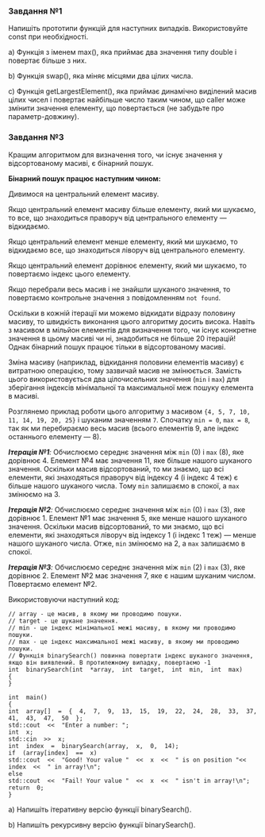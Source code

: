
### Завдання №1

Напишіть прототипи функцій для наступних випадків. Використовуйте const при необхідності.

a) Функція з іменем max(), яка приймає два значення типу double і повертає більше з них.

b) Функція swap(), яка міняє місцями два цілих числа.

c) Функція getLargestElement(), яка приймає динамічно виділений масив цілих чисел і повертає найбільше число таким чином, що caller може змінити значення елементу, що повертається (не забудьте про параметр-довжину).

### Завдання №3

Кращим алгоритмом для визначення того, чи існує значення у відсортованому масиві, є бінарний пошук.

**Бінарний пошук працює наступним чином:**

Дивимося на центральний елемент масиву.

Якщо центральний елемент масиву більше елементу, який ми шукаємо, то все, що знаходиться праворуч від центрального елементу — відкидаємо.

Якщо центральний елемент менше елементу, який ми шукаємо, то відкидаємо все, що знаходиться ліворуч від центрального елементу.

Якщо центральний елемент дорівнює елементу, який ми шукаємо, то повертаємо індекс цього елементу.

Якщо перебрали весь масив і не знайшли шуканого значення, то повертаємо контрольне значення з повідомленням  `not found`.

Оскільки в кожній ітерації ми можемо відкидати відразу половину масиву, то швидкість виконання цього алгоритму досить висока. Навіть з масивом в мільйон елементів для визначення того, чи існує конкретне значення в цьому масиві чи ні, знадобиться не більше 20 ітерацій! Однак бінарний пошук працює тільки в відсортованому масиві.

Зміна масиву (наприклад, відкидання половини елементів масиву) є витратною операцією, тому зазвичай масив не змінюється. Замість цього використовується два цілочисельних значення (`min`  і `max`) для зберігання індексів мінімальної та максимальної меж пошуку елемента в масиві.

Розглянемо приклад роботи цього алгоритму з масивом  `{4, 5, 7, 10, 11, 14, 19, 20, 25}`  і шуканим значенням  `7`. Спочатку  `min = 0`,  `max = 8`, так як ми перебираємо весь масив (всього елементів 9, але індекс останнього елементу — 8).

_**Ітерація №1**:_  Обчислюємо середнє значення між  `min`  (0) і  `max`  (8), яке дорівнює 4. Елемент №4 має значення 11, яке більше нашого шуканого значення. Оскільки масив відсортований, то ми знаємо, що всі елементи, які знаходяться праворуч від індексу 4 (і індекс 4 теж) є більше нашого шуканого числа. Тому  `min`  залишаємо в спокої, а  `max`  змінюємо на 3.

_**Ітерація №2**:_  Обчислюємо середнє значення між  `min`  (0) і  `max`  (3), яке дорівнює 1. Елемент №1 має значення 5, яке менше нашого шуканого значення. Оскільки масив відсортований, то ми знаємо, що всі елементи, які знаходяться ліворуч від індексу 1 (і індекс 1 теж) — менше нашого шуканого числа. Отже,  `min`  змінюємо на 2, а  `max`  залишаємо в спокої.

_**Ітерація №3**:_  Обчислюємо середнє значення між  `min`  (2) і  `max`  (3), яке дорівнює 2. Елемент №2 має значення 7, яке є нашим шуканим числом. Повертаємо елемент №2.

Використовуючи наступний код:
```
// array - це масив, в якому ми проводимо пошуки.
// target - це шукане значення.
// min - це індекс мінімальної межі масиву, в якому ми проводимо пошуки.
// max - це індекс максимальної межі масиву, в якому ми проводимо пошуки.
// Функція binarySearch() повинна повертати індекс шуканого значення, якщо він виявлений. В протилежному випадку, повертаємо -1
int  binarySearch(int  *array,  int  target,  int  min,  int  max)
{
}

int  main()
{
int  array[]  =  {  4,  7,  9,  13,  15,  19,  22,  24,  28,  33,  37,  41,  43,  47,  50  };
std::cout  <<  "Enter a number: ";
int  x;
std::cin  >>  x;
int  index  =  binarySearch(array,  x,  0,  14);
if  (array[index]  ==  x)
std::cout  <<  "Good! Your value "  <<  x  <<  " is on position "<<  index  <<  " in array!\n";
else
std::cout  <<  "Fail! Your value "  <<  x  <<  " isn't in array!\n";
return  0;
}
```

a) Напишіть ітеративну версію функції binarySearch().

b) Напишіть рекурсивну версію функції binarySearch().
